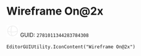 # Wireframe On@2x
![](/img/Wireframe%20On@2x.png)
GUID: `2781011344283784308`
```
EditorGUIUtility.IconContent("Wireframe On@2x")
```
